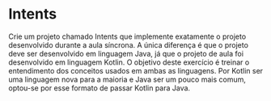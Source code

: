 # Intents

Crie um projeto chamado Intents que implemente exatamente o projeto desenvolvido 
durante  a  aula  síncrona.  A  única  diferença  é  que  o  projeto  deve  ser  desenvolvido  em 
linguagem  Java,  já  que  o  projeto  de  aula  foi  desenvolvido  em  linguagem  Kotlin.  O 
objetivo  deste  exercício  é  treinar  o  entendimento  dos  conceitos  usados  em  ambas  as 
linguagens. Por Kotlin ser uma linguagem nova para a maioria e Java ser um pouco mais 
comum, optou-se por esse formato de passar Kotlin para Java.  
